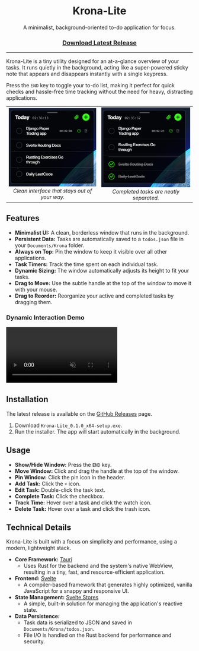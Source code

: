 <div align="center">

# Krona-Lite

A minimalist, background-oriented to-do application for focus.

<h3>

[Download Latest Release](https://github.com/zendrixate/krona-lite/releases)

</h3>

</div>

---

Krona-Lite is a tiny utility designed for an at-a-glance overview of your tasks. It runs quietly in the background, acting like a super-powered sticky note that appears and disappears instantly with a single keypress.

Press the `END` key to toggle your to-do list, making it perfect for quick checks and hassle-free time tracking without the need for heavy, distracting applications.

<table>
  <tr>
    <td align="center">
      <img src="readme_media/image1.png" alt="Krona-Lite UI" width="300"/>
      <br>
      <em>Clean interface that stays out of your way.</em>
    </td>
    <td align="center">
      <img src="readme_media/image2.png" alt="Krona-Lite with completed tasks" width="300"/>
      <br>
      <em>Completed tasks are neatly separated.</em>
    </td>
  </tr>
</table>

## Features

- **Minimalist UI:** A clean, borderless window that runs in the background.
- **Persistent Data:** Tasks are automatically saved to a `todos.json` file in your `Documents/Krona` folder.
- **Always on Top:** Pin the window to keep it visible over all other applications.
- **Task Timers:** Track the time spent on each individual task.
- **Dynamic Sizing:** The window automatically adjusts its height to fit your tasks.
- **Drag to Move:** Use the subtle handle at the top of the window to move it with your mouse.
- **Drag to Reorder:** Reorganize your active and completed tasks by dragging them.

### Dynamic Interaction Demo
<video src="https://github.com/user-attachments/assets/896bd87a-b500-4264-aaa7-d9210a59ac3f" autoplay loop muted playsinline title="Drag and drop, focus, and resizing demo"></video>


## Installation

The latest release is available on the [GitHub Releases](https://github.com/zendrixate/krona-lite/releases) page.

1.  Download `Krona-Lite_0.1.0_x64-setup.exe`.
2.  Run the installer. The app will start automatically in the background.

## Usage

-   **Show/Hide Window:** Press the `END` key.
-   **Move Window:** Click and drag the handle at the top of the window.
-   **Pin Window:** Click the pin icon in the header.
-   **Add Task:** Click the `+` icon.
-   **Edit Task:** Double-click the task text.
-   **Complete Task:** Click the checkbox.
-   **Track Time:** Hover over a task and click the watch icon.
-   **Delete Task:** Hover over a task and click the trash icon.

## Technical Details

Krona-Lite is built with a focus on simplicity and performance, using a modern, lightweight stack.

*   **Core Framework:** [Tauri](https://tauri.app/)
    -   Uses Rust for the backend and the system's native WebView, resulting in a tiny, fast, and resource-efficient application.
*   **Frontend:** [Svelte](https://svelte.dev/)
    -   A compiler-based framework that generates highly optimized, vanilla JavaScript for a snappy and responsive UI.
*   **State Management:** [Svelte Stores](https://svelte.dev/tutorial/stores)
    -   A simple, built-in solution for managing the application's reactive state.
*   **Data Persistence:**
    -   Task data is serialized to JSON and saved in `Documents/Krona/todos.json`.
    -   File I/O is handled on the Rust backend for performance and security.
